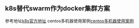 ## k8s替代swarm作为docker集群方案
参考地址[k8s官方地址](https://kubernetes.io/)
centos多机器使用案例[centos多机器使用案例](https://kubernetes.io/docs/getting-started-guides/centos/centos_manual_config/)
